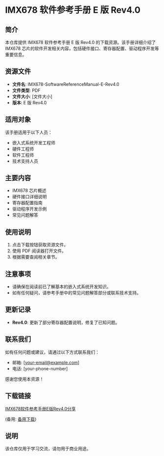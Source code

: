 # IMX678 软件参考手册 E 版 Rev4.0

## 简介

本仓库提供 IMX678 软件参考手册 E 版 Rev4.0 的下载资源。该手册详细介绍了 IMX678 芯片的软件开发相关内容，包括硬件接口、寄存器配置、驱动程序开发等重要信息。

## 资源文件

- **文件名**: IMX678-SoftwareReferenceManual-E-Rev4.0
- **文件类型**: PDF
- **文件大小**: [文件大小]
- **版本**: E 版 Rev4.0

## 适用对象

该手册适用于以下人员：

- 嵌入式系统开发工程师
- 硬件工程师
- 软件工程师
- 技术支持人员

## 主要内容

- IMX678 芯片概述
- 硬件接口详细说明
- 寄存器配置指南
- 驱动程序开发示例
- 常见问题解答

## 使用说明

1. 点击下载按钮获取资源文件。
2. 使用 PDF 阅读器打开文件。
3. 根据需要查阅相关章节。

## 注意事项

- 请确保在阅读前已了解基本的嵌入式系统开发知识。
- 如有任何疑问，请参考手册中的常见问题解答部分或联系技术支持。

## 更新记录

- **Rev4.0**: 更新了部分寄存器配置说明，修复了已知问题。

## 联系我们

如有任何问题或建议，请通过以下方式联系我们：

- 邮箱: [your-email@example.com]
- 电话: [your-phone-number]

感谢您使用本资源！

## 下载链接
[IMX678软件参考手册E版Rev4.0分享](https://pan.quark.cn/s/b6e054477197) 

(备用: [备用下载](https://pan.baidu.com/s/1Si5Hq1MoHmH90jwFPvCQzA?pwd=1234))

## 说明

该仓库仅用于学习交流，请勿用于商业用途。
